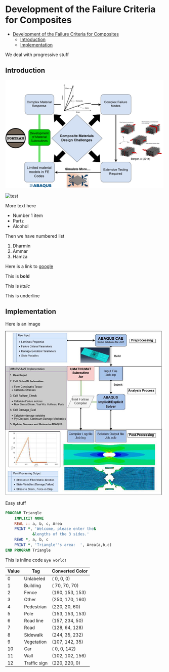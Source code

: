 # Development of the Failure Criteria for Composites 

- [Development of the Failure Criteria for Composites](#development-of-the-failure-criteria-for-composites)
  - [Introduction](#introduction)
  - [Implementation](#implementation)

We deal with progressive stuff

## Introduction

<img src="resources/introduction.png" width="500">

![test](https://github.com/favicon.ico)

More text here

- Number 1 item
- Partz
- Alcohol
  
Then we have numbered list

1. Dharmin
2. Ammar
3. Hamza

Here is a link to [google](https://www.google.com)

This is **bold**

This is _italic_

This is underline

## Implementation

Here is an image

![Anzthing here](resources/Progressive_Damage.png)



Easy stuff

```fortran
PROGRAM Triangle
    IMPLICIT NONE
    REAL :: a, b, c, Area
    PRINT *, 'Welcome, please enter the&
            &lengths of the 3 sides.'
    READ *, a, b, c
    PRINT *, 'Triangle''s area:  ', Area(a,b,c)
END PROGRAM Triangle
```

This is inline code `Bye world!`

|**Value**|**Tag**|**Converted Color**|
|---|---|---|
| 0|Unlabeled|( 0, 0, 0)|
| 1|Building|( 70, 70, 70)|
| 2|Fence|(190, 153, 153)|
| 3|Other|(250, 170, 160)|
| 4|Pedestrian|(220, 20, 60)|
| 5|Pole|(153, 153, 153)|
| 6|Road line|(157, 234, 50)|
| 7|Road|(128, 64, 128)|
| 8|Sidewalk|(244, 35, 232)|
| 9|Vegetation|(107, 142, 35)|
|10|Car|( 0, 0, 142)|
|11|Wall|(102, 102, 156)|
|12|Traffic sign|(220, 220, 0)|
